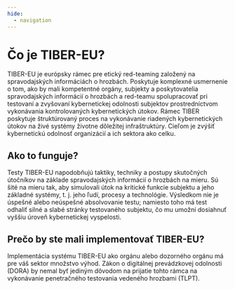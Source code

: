 ```yaml
---
hide:
  - navigation
---
```


# Čo je TIBER-EU?

TIBER-EU je európsky rámec pre etický red-teaming založený na spravodajských informáciách o hrozbách. Poskytuje komplexné usmernenie o tom, ako by mali kompetentné orgány, subjekty a poskytovatelia spravodajských informácií o hrozbách a red-teamu spolupracovať pri testovaní a zvyšovaní kybernetickej odolnosti subjektov prostredníctvom vykonávania kontrolovaných kybernetických útokov. Rámec TIBER poskytuje štruktúrovaný proces na vykonávanie riadených kybernetických útokov na živé systémy životne dôležitej infraštruktúry. Cieľom je zvýšiť kybernetickú odolnosť organizácií a ich sektora ako celku.

## Ako to funguje?

Testy TIBER-EU napodobňujú taktiky, techniky a postupy skutočných útočníkov na základe spravodajských informácií o hrozbách na mieru. Sú šité na mieru tak, aby simulovali útok na kritické funkcie subjektu a jeho základné systémy, t. j. jeho ľudí, procesy a technológie. Výsledkom nie je úspešné alebo neúspešné absolvovanie testu; namiesto toho má test odhaliť silné a slabé stránky testovaného subjektu, čo mu umožní dosiahnuť vyššiu úroveň kybernetickej vyspelosti.

## Prečo by ste mali implementovať TIBER-EU?

Implementácia systému TIBER-EU ako orgánu alebo dozorného orgánu má pre váš sektor množstvo výhod. Zákon o digitálnej prevádzkovej odolnosti (DORA) by nemal byť jediným dôvodom na prijatie tohto rámca na vykonávanie penetračného testovania vedeného hrozbami (TLPT).
